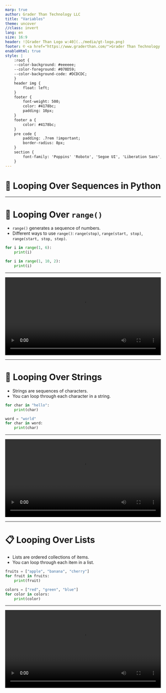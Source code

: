 ```yaml
---
marp: true
author: Grader Than Technology LLC
title: "Variables"
theme: uncover
//class: invert
lang: en
size: 16:9
header: ![Grader Than Logo w:40](../media/gt-logo.png)
footer: © <a href="https://www.graderthan.com/">Grader Than Technology LLC</a>
enableHtml: true
style: |
    :root {
    --color-background: #eeeeee;
    --color-foreground: #070D59;
    --color-background-code: #DCDCDC;
    }
    header img {
        float: left;
    }
    footer {
        font-weight: 500;
        color: #4178bc;
        padding: 10px;
    }
    footer a {
        color: #4178bc;
    }
    pre code {
        padding: .7rem !important;
        border-radius: 8px;
    }
    section {
        font-family: 'Poppins' 'Roboto', 'Segoe UI', 'Liberation Sans', 'Helvetica', 'Arial', sans-serif;
    }
---
```

# 🔄 Looping Over Sequences in Python

<!--
- Introduction to looping over different sequences in Python.
-->

---
<!-- _footer: ""  -->
# 📏 Looping Over `range()`

- `range()` generates a sequence of numbers.
- Different ways to use `range()`: `range(stop)`, `range(start, stop)`, `range(start, stop, step)`.

```python
for i in range(1, 6):
    print(i)
```

```python
for i in range(1, 10, 2):
    print(i)
```

<!--
- Explain `range(stop)` starts from 0.
- `range(start, stop)` starts from start.
- `range(start, stop, step)` allows custom steps.
- First example prints 1 to 5.
- Second example prints 1, 3, 5, 7, 9.
-->

---
<!-- _footer: ""  -->
<!-- _header: "" -->

<video src="../media/range.mp4" controls width="100%"></video>

---
<!-- _footer: ""  -->
# 🔡 Looping Over Strings

- Strings are sequences of characters.
- You can loop through each character in a string.

```python
for char in "hello":
    print(char)
```

```python
word = "world"
for char in word:
    print(char)
```

<!--
- Explain that each character in "hello" is printed one by one.
- Show how to iterate through a string stored in a variable.
-->

---
<!-- _footer: ""  -->
<!-- _header: "" -->

<video src="../media/over_strings.mp4" controls width="100%"></video>

---
<!-- _footer: ""  -->
# 📋 Looping Over Lists

- Lists are ordered collections of items.
- You can loop through each item in a list.

```python
fruits = ["apple", "banana", "cherry"]
for fruit in fruits:
    print(fruit)
```

```python
colors = ["red", "green", "blue"]
for color in colors:
    print(color)
```

<!--
- Define a list as an ordered collection.
- Show how each fruit in the list is printed.
- Demonstrate looping over a list of colors.
-->
---
<!-- _footer: ""  -->
<!-- _header: "" -->

<video src="../media/over_lists.mp4" controls width="100%"></video>